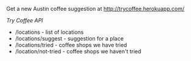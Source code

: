 Get a new Austin coffee suggestion at http://trycoffee.herokuapp.com/

*Try Coffee API*

* /locations - list of locations
* /locations/suggest - suggestion for a place
* /locations/tried - coffee shops we have tried
* /location/not-tried - coffee shops we haven't tried
